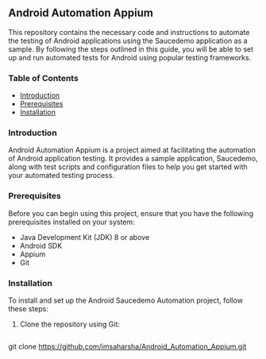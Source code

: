 ## Android Automation Appium

This repository contains the necessary code and instructions to automate the testing of Android applications using the Saucedemo application as a sample. By following the steps outlined in this guide, you will be able to set up and run automated tests for Android using popular testing frameworks.

### Table of Contents

- [Introduction](#introduction)
- [Prerequisites](#prerequisites)
- [Installation](#installation)


### Introduction

Android Automation Appium is a project aimed at facilitating the automation of Android application testing. It provides a sample application, Saucedemo, along with test scripts and configuration files to help you get started with your automated testing process.

### Prerequisites

Before you can begin using this project, ensure that you have the following prerequisites installed on your system:

- Java Development Kit (JDK) 8 or above
- Android SDK
- Appium
- Git

### Installation

To install and set up the Android Saucedemo Automation project, follow these steps:

1. Clone the repository using Git:

   ```bash
  git clone  https://github.com/imsaharsha/Android_Automation_Appium.git
   ```

